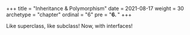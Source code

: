 +++
title = "Inheritance & Polymorphism"
date = 2021-08-17
weight = 30
archetype = "chapter"
ordinal = "6"
pre = "<b>6.  </b>"
+++

Like superclass, like subclass! Now, with interfaces!
